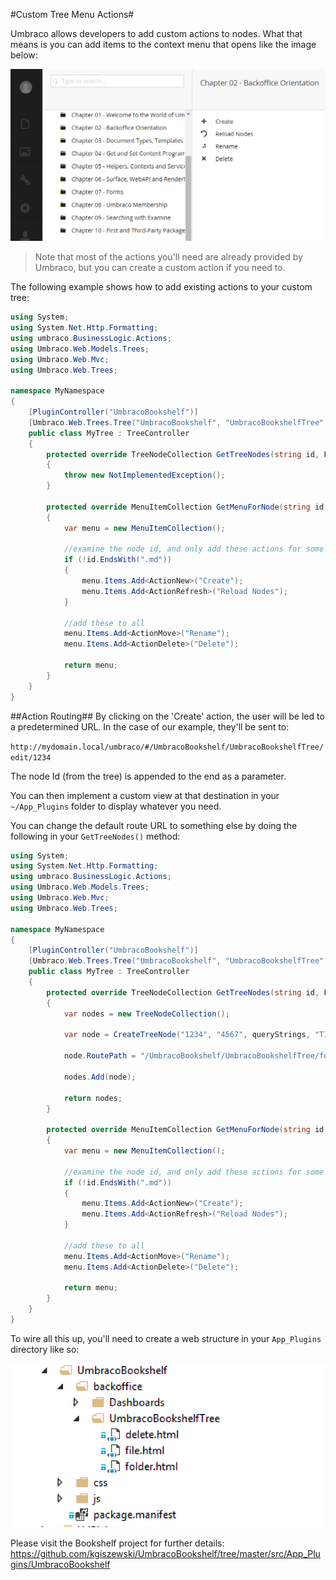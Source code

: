 #Custom Tree Menu Actions#

Umbraco allows developers to add custom actions to nodes.  What that means is you can add items to the context menu that opens like the image below:

![menu-actions](assets/menu-actions.png)

>Note that most of the actions you'll need are already provided by Umbraco, but you can create a custom action if you need to.

The following example shows how to add existing actions to your custom tree:

```C#
using System;
using System.Net.Http.Formatting;
using umbraco.BusinessLogic.Actions;
using Umbraco.Web.Models.Trees;
using Umbraco.Web.Mvc;
using Umbraco.Web.Trees;

namespace MyNamespace
{
    [PluginController("UmbracoBookshelf")]
    [Umbraco.Web.Trees.Tree("UmbracoBookshelf", "UmbracoBookshelfTree", "Umbraco Bookshelf", iconClosed: "icon-folder")]
    public class MyTree : TreeController
    {
        protected override TreeNodeCollection GetTreeNodes(string id, FormDataCollection queryStrings)
        {
            throw new NotImplementedException();
        }

        protected override MenuItemCollection GetMenuForNode(string id, FormDataCollection queryStrings)
        {
            var menu = new MenuItemCollection();

            //examine the node id, and only add these actions for some items
            if (!id.EndsWith(".md"))
            {
                menu.Items.Add<ActionNew>("Create");
                menu.Items.Add<ActionRefresh>("Reload Nodes");
            }

            //add these to all
            menu.Items.Add<ActionMove>("Rename");
            menu.Items.Add<ActionDelete>("Delete");

            return menu;
        }
    }
}
```

##Action Routing##
By clicking on the 'Create' action, the user will be led to a predetermined URL.  In the case of our example, they'll be sent to:

`http://mydomain.local/umbraco/#/UmbracoBookshelf/UmbracoBookshelfTree/edit/1234`

The node Id (from the tree) is appended to the end as a parameter.

You can then implement a custom view at that destination in your `~/App_Plugins` folder to display whatever you need.

You can change the default route URL to something else by doing the following in your `GetTreeNodes()` method:

```c#
using System;
using System.Net.Http.Formatting;
using umbraco.BusinessLogic.Actions;
using Umbraco.Web.Models.Trees;
using Umbraco.Web.Mvc;
using Umbraco.Web.Trees;

namespace MyNamespace
{
    [PluginController("UmbracoBookshelf")]
    [Umbraco.Web.Trees.Tree("UmbracoBookshelf", "UmbracoBookshelfTree", "Umbraco Bookshelf", iconClosed: "icon-folder")]
    public class MyTree : TreeController
    {
        protected override TreeNodeCollection GetTreeNodes(string id, FormDataCollection queryStrings)
        {
            var nodes = new TreeNodeCollection();

            var node = CreateTreeNode("1234", "4567", queryStrings, "TItle", "icon-folder");

            node.RoutePath = "/UmbracoBookshelf/UmbracoBookshelfTree/folder/1234";

            nodes.Add(node);

            return nodes;
        }

        protected override MenuItemCollection GetMenuForNode(string id, FormDataCollection queryStrings)
        {
            var menu = new MenuItemCollection();

            //examine the node id, and only add these actions for some items
            if (!id.EndsWith(".md"))
            {
                menu.Items.Add<ActionNew>("Create");
                menu.Items.Add<ActionRefresh>("Reload Nodes");
            }

            //add these to all
            menu.Items.Add<ActionMove>("Rename");
            menu.Items.Add<ActionDelete>("Delete");

            return menu;
        }
    }
}
```

To wire all this up, you'll need to create a web structure in your `App_Plugins` directory like so:

![custom section plugins](assets/custom-section-plugins.png)

Please visit the Bookshelf project for further details: https://github.com/kgiszewski/UmbracoBookshelf/tree/master/src/App_Plugins/UmbracoBookshelf